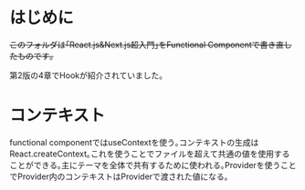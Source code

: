 # はじめに

~~このフォルダは｢React.js&Next.js超入門｣をFunctional Componentで書き直したものです｡~~

第2版の4章でHookが紹介されていました｡

# コンテキスト

functional componentではuseContextを使う｡コンテキストの生成はReact.createContext｡これを使うことでファイルを超えて共通の値を使用することができる｡主にテーマを全体で共有するために使われる｡Providerを使うことでProvider内のコンテキストはProviderで渡された値になる｡